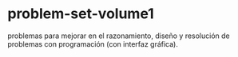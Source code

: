 # problem-set-volume1
problemas para mejorar en el razonamiento,  diseño y resolución de problemas con programación (con interfaz gráfica).
